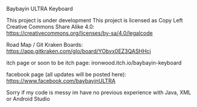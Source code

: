 Baybayin ULTRA Keyboard

This project is under development
This project is licensed as Copy Left Creative Commons Share Alike 4.0:
https://creativecommons.org/licenses/by-sa/4.0/legalcode


Road Map / Git Kraken Boards:
https://app.gitkraken.com/glo/board/YObvx0EZ3QASHHcj

itch page or soon to be itch page:
ironwood.itch.io/baybayin-keyboard

facebook page (all updates will be posted here):
https://www.facebook.com/baybayinULTRA


Sorry if my code is messy im have no previous experience with Java, XML or Android Studio
